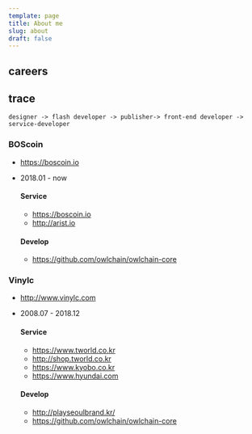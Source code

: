 ```yaml
---
template: page
title: About me
slug: about
draft: false
---
```

## careers

## trace
    designer -> flash developer -> publisher-> front-end developer -> service-developer

### BOScoin
- <https://boscoin.io>
- 2018.01 - now

  #### Service
  - <https://boscoin.io>
  - <http://arist.io>

  #### Develop
  - <https://github.com/owlchain/owlchain-core>

### Vinylc
- <http://www.vinylc.com>
- 2008.07 - 2018.12
  
  #### Service 
  - <https://www.tworld.co.kr>
  - <http://shop.tworld.co.kr>
  - <https://www.kyobo.co.kr>
  - <https://www.hyundai.com>
 
  #### Develop
  - <http://playseoulbrand.kr/>
  - <https://github.com/owlchain/owlchain-core>
